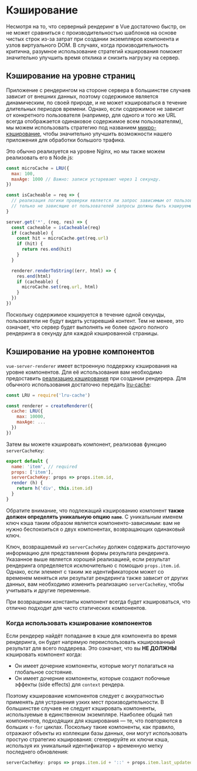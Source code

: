 # Кэширование

Несмотря на то, что серверный рендеринг в Vue достаточно быстр, он не может сравниться с производительностью шаблонов на основе чистых строк из-за затрат при создании экземпляров компонента и узлов виртуального DOM. В случаях, когда производительность критична, разумное использование стратегий кэширования поможет значительно улучшить время отклика и снизить нагрузку на сервер.

## Кэширование на уровне страниц

Приложение с рендерингом на стороне сервера в большинстве случаев зависит от внешних данных, поэтому содержимое является динамическим, по своей природе, и не может кэшироваться в течение длительных периодов времени. Однако, если содержимое не зависит от конкретного пользователя (например, для одного и того же URL всегда отображается одинаковое содержимое всем пользователям), мы можем использовать стратегию под названием [микро-кэширование](https://www.nginx.com/blog/benefits-of-microcaching-nginx/), чтобы значительно улучшить возможности нашего приложения для обработки большого трафика.

Это обычно реализуется на уровне Nginx, но мы также можем реализовать его в Node.js:

``` js
const microCache = LRU({
  max: 100,
  maxAge: 1000 // Важно: записи устаревают через 1 секунду.
})

const isCacheable = req => {
  // реализация логики проверки является ли запрос зависимым от пользователя.
  // только не зависящие от пользователей запросы должны быть кэшируемыми
}

server.get('*', (req, res) => {
  const cacheable = isCacheable(req)
  if (cacheable) {
    const hit = microCache.get(req.url)
    if (hit) {
      return res.end(hit)
    }
  }

  renderer.renderToString((err, html) => {
    res.end(html)
    if (cacheable) {
      microCache.set(req.url, html)
    }
  })
})
```

Поскольку содержимое кэшируется в течение одной секунды, пользователи не будут видеть устаревший контент. Тем не менее, это означает, что сервер будет выполнять не более одного полного рендеринга в секунду для каждой кэшированной страницы.

## Кэширование на уровне компонентов

`vue-server-renderer` имеет встроенную поддержку кэширования на уровне компонентов. Для её использования вам необходимо предоставить [реализацию кэширования](../api/#cache) при создании рендерера. Для обычного использования достаточно передать [lru-cache](https://github.com/isaacs/node-lru-cache):

``` js
const LRU = require('lru-cache')

const renderer = createRenderer({
  cache: LRU({
    max: 10000,
    maxAge: ...
  })
})
```

Затем вы можете кэшировать компонент, реализовав функцию `serverCacheKey`:

``` js
export default {
  name: 'item', // required
  props: ['item'],
  serverCacheKey: props => props.item.id,
  render (h) {
    return h('div', this.item.id)
  }
}
```

Обратите внимание, что подлежащий кэшированию компонент **также должен определять уникальную опцию `name`**. С уникальным именем ключ кэша таким образом является компоненто-зависимым: вам не нужно беспокоиться о двух компонентах, возвращающих одинаковый ключ.

Ключ, возвращаемый из `serverCacheKey` должен содержать достаточную информацию для представления формы результата рендеринга. Указанное выше является хорошей реализацией, если результат рендеринга определяется исключительно с помощью `props.item.id`. Однако, если элемент с таким же идентификатором может со временем меняться или результат рендеринга также зависит от других данных, вам необходимо изменить реализацию `serverCacheKey`, чтобы учитывать и другие переменные.

При возвращении константы компонент всегда будет кэшироваться, что отлично подходит для чисто статических компонентов.

### Когда использовать кэширование компонентов

Если рендерер найдёт попадание в кэше для компонента во время рендеринга, он будет напрямую переиспользовать кэшированный результат для всего поддерева. Это означает, что вы **НЕ ДОЛЖНЫ** кэшировать компонент когда:

- Он имеет дочерние компоненты, которые могут полагаться на глобальное состояние.
- Он имеет дочерние компоненты, которые создают побочные эффекты (side effects) для `context` рендера.

Поэтому кэширование компонентов следует с аккуратностью применять для устранения узких мест производительности. В большинстве случаев не следует кэшировать компоненты, используемые в единственном экземпляре. Наиболее общий тип компонентов, подходящих для кэширования — те, что повторяются в больших `v-for` циклах. Поскольку такие компоненты, как правило, отражают объекты из коллекции базы данных, они могут использовать простую стратегию кэширования: сгенерируйте их ключи кэша, используя их уникальный идентификатор + временную метку последнего обновления:

``` js
serverCacheKey: props => props.item.id + '::' + props.item.last_updated
```
